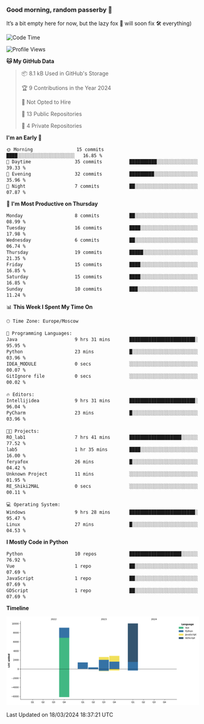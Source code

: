 ### Good morning, random passerby 👋

It’s a bit empty here for now, but the lazy fox 🦊 will soon fix 🛠️ everything)


<!--
**FeryaFox/FeryaFox** is a ✨ _special_ ✨ repository because its `README.md` (this file) appears on your GitHub profile.

Here are some ideas to get you started:

- 🔭 I’m currently working on ...
- 🌱 I’m currently learning ...
- 👯 I’m looking to collaborate on ...
- 🤔 I’m looking for help with ...
- 💬 Ask me about ...
- 📫 How to reach me: ...
- 😄 Pronouns: ...
- ⚡ Fun fact: ...
-->

<!--START_SECTION:waka-->
![Code Time](http://img.shields.io/badge/Code%20Time-44%20hrs%2043%20mins-blue)

![Profile Views](http://img.shields.io/badge/Profile%20Views-0-blue)

**🐱 My GitHub Data** 

> 📦 8.1 kB Used in GitHub's Storage 
 > 
> 🏆 9 Contributions in the Year 2024
 > 
> 🚫 Not Opted to Hire
 > 
> 📜 13 Public Repositories 
 > 
> 🔑 4 Private Repositories 
 > 
**I'm an Early 🐤** 

```text
🌞 Morning                15 commits          ████░░░░░░░░░░░░░░░░░░░░░   16.85 % 
🌆 Daytime                35 commits          ██████████░░░░░░░░░░░░░░░   39.33 % 
🌃 Evening                32 commits          █████████░░░░░░░░░░░░░░░░   35.96 % 
🌙 Night                  7 commits           ██░░░░░░░░░░░░░░░░░░░░░░░   07.87 % 
```
📅 **I'm Most Productive on Thursday** 

```text
Monday                   8 commits           ██░░░░░░░░░░░░░░░░░░░░░░░   08.99 % 
Tuesday                  16 commits          ████░░░░░░░░░░░░░░░░░░░░░   17.98 % 
Wednesday                6 commits           ██░░░░░░░░░░░░░░░░░░░░░░░   06.74 % 
Thursday                 19 commits          █████░░░░░░░░░░░░░░░░░░░░   21.35 % 
Friday                   15 commits          ████░░░░░░░░░░░░░░░░░░░░░   16.85 % 
Saturday                 15 commits          ████░░░░░░░░░░░░░░░░░░░░░   16.85 % 
Sunday                   10 commits          ███░░░░░░░░░░░░░░░░░░░░░░   11.24 % 
```


📊 **This Week I Spent My Time On** 

```text
🕑︎ Time Zone: Europe/Moscow

💬 Programming Languages: 
Java                     9 hrs 31 mins       ████████████████████████░   95.95 % 
Python                   23 mins             █░░░░░░░░░░░░░░░░░░░░░░░░   03.96 % 
IDEA_MODULE              0 secs              ░░░░░░░░░░░░░░░░░░░░░░░░░   00.07 % 
GitIgnore file           0 secs              ░░░░░░░░░░░░░░░░░░░░░░░░░   00.02 % 

🔥 Editors: 
Intellijidea             9 hrs 31 mins       ████████████████████████░   96.04 % 
PyCharm                  23 mins             █░░░░░░░░░░░░░░░░░░░░░░░░   03.96 % 

🐱‍💻 Projects: 
RO_lab1                  7 hrs 41 mins       ███████████████████░░░░░░   77.52 % 
lab5                     1 hr 35 mins        ████░░░░░░░░░░░░░░░░░░░░░   16.00 % 
feryafox                 26 mins             █░░░░░░░░░░░░░░░░░░░░░░░░   04.42 % 
Unknown Project          11 mins             ░░░░░░░░░░░░░░░░░░░░░░░░░   01.95 % 
RE_Shiki2MAL             0 secs              ░░░░░░░░░░░░░░░░░░░░░░░░░   00.11 % 

💻 Operating System: 
Windows                  9 hrs 28 mins       ████████████████████████░   95.47 % 
Linux                    27 mins             █░░░░░░░░░░░░░░░░░░░░░░░░   04.53 % 
```

**I Mostly Code in Python** 

```text
Python                   10 repos            ███████████████████░░░░░░   76.92 % 
Vue                      1 repo              ██░░░░░░░░░░░░░░░░░░░░░░░   07.69 % 
JavaScript               1 repo              ██░░░░░░░░░░░░░░░░░░░░░░░   07.69 % 
GDScript                 1 repo              ██░░░░░░░░░░░░░░░░░░░░░░░   07.69 % 
```



**Timeline**

![Lines of Code chart](https://raw.githubusercontent.com/FeryaFox/FeryaFox/master/assets/bar_graph.png)


 Last Updated on 18/03/2024 18:37:21 UTC
<!--END_SECTION:waka-->
